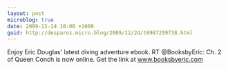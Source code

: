 ```yaml
---
layout: post
microblog: true
date: 2009-12-24 10:00 +1000
guid: http://desparoz.micro.blog/2009/12/24/t6987259738.html
---
```

Enjoy Eric Douglas' latest diving adventure ebook. RT @BooksbyEric: Ch. 2 of Queen Conch is now online. Get the link at www.booksbyeric.com
